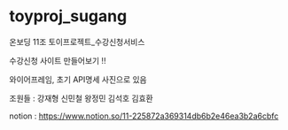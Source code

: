 # toyproj_sugang
온보딩 11조 토이프로젝트_수강신청서비스

수강신청 사이트 만들어보기 !!

와이어프레임, 초기 API명세 사진으로 있음

조원들 : 강재형 신민철 왕정민 김석호 김효환

notion : https://www.notion.so/11-225872a369314db6b2e46ea3b2a6cbfc
